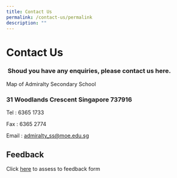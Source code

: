 ```yaml
---
title: Contact Us
permalink: /contact-us/permalink
description: ""
---
```

Contact Us
==========

###  Shoud you have any enquiries, please contact us here.

Map of Admiralty Secondary School 

### 31 Woodlands Crescent Singapore 737916

Tel : 6365 1733

Fax : 6365 2774

Email : [admiralty\_ss@moe.edu.sg](mailto:admiralty_ss@moe.edu.sg)

  

Feedback
--------

Click [here](http://forms.cwp.sg/Feedback_form/Form3AZH7) to assess to feedback form